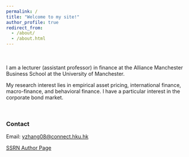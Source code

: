 ```yaml
---
permalink: /
title: "Welcome to my site!"
author_profile: true
redirect_from: 
  - /about/
  - /about.html
---
```


<br>
<br>
I am a lecturer (assistant professor) in finance at the Alliance Manchester Business School at the University of Manchester.​ 


My research interest lies in empirical asset pricing, international finance, macro-finance, and behavioral finance. I have a particular interest in the corporate bond market.

<br>

### Contact
Email: yzhang08@connect.hku.hk

[SSRN Author Page](https://papers.ssrn.com/sol3/cf_dev/AbsByAuth.cfm?per_id=2785754)
